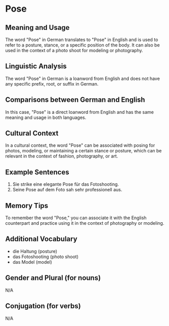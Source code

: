 # Pose
## Meaning and Usage
The word "Pose" in German translates to "Pose" in English and is used to refer to a posture, stance, or a specific position of the body. It can also be used in the context of a photo shoot for modeling or photography.

## Linguistic Analysis
The word "Pose" in German is a loanword from English and does not have any specific prefix, root, or suffix in German.

## Comparisons between German and English
In this case, "Pose" is a direct loanword from English and has the same meaning and usage in both languages.

## Cultural Context
In a cultural context, the word "Pose" can be associated with posing for photos, modeling, or maintaining a certain stance or posture, which can be relevant in the context of fashion, photography, or art.

## Example Sentences
1. Sie strike eine elegante Pose für das Fotoshooting.
2. Seine Pose auf dem Foto sah sehr professionell aus.

## Memory Tips
To remember the word "Pose," you can associate it with the English counterpart and practice using it in the context of photography or modeling.

## Additional Vocabulary
- die Haltung (posture)
- das Fotoshooting (photo shoot)
- das Model (model)

## Gender and Plural (for nouns)
N/A

## Conjugation (for verbs)
N/A